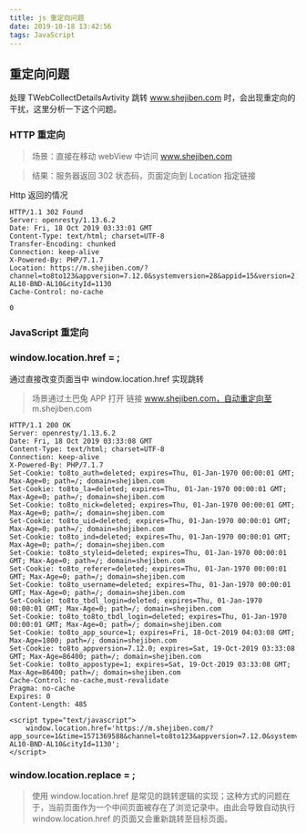 ```yaml
---
title: js 重定向问题
date: 2019-10-18 13:42:56
tags: JavaScript
---
```


## 重定向问题 

处理 TWebCollectDetailsAvtivity 跳转 www.shejiben.com 时，会出现重定向的干扰，这里分析一下这个问题。

<!--more-->
### HTTP 重定向

> 场景：直接在移动 webView 中访问 www.shejiben.com

> 结果：服务器返回 302 状态码，页面定向到 Location 指定链接

Http 返回的情况

```
HTTP/1.1 302 Found
Server: openresty/1.13.6.2
Date: Fri, 18 Oct 2019 03:33:01 GMT
Content-Type: text/html; charset=UTF-8
Transfer-Encoding: chunked
Connection: keep-alive
X-Powered-By: PHP/7.1.7
Location: https://m.shejiben.com/?channel=to8to123&appversion=7.12.0&systemversion=28&appid=15&version=2.5&appostype=1&appversioncode=17120&cityName=%E6%B7%B1%E5%9C%B3&first_id=97822deafdae9f38fdd5ed2ab0e135b8&isnew=0&cityid=1130&imei=866370030115364&t8t_device_id=866370030115364&pro_sourceid=104&pro_s_sourceid=101&apkPackageName=com.to8to.housekeeper&deviceModel=BND-AL10-BND-AL10&cityId=1130
Cache-Control: no-cache

0

```





### JavaScript 重定向

### window.location.href = ;

通过直接改变页面当中 window.location.href 实现跳转

> 场景通过土巴兔 APP 打开 链接 www.shejiben.com，自动重定向至 m.shejiben.com

```
HTTP/1.1 200 OK
Server: openresty/1.13.6.2
Date: Fri, 18 Oct 2019 03:33:08 GMT
Content-Type: text/html; charset=UTF-8
Connection: keep-alive
X-Powered-By: PHP/7.1.7
Set-Cookie: to8to_auth=deleted; expires=Thu, 01-Jan-1970 00:00:01 GMT; Max-Age=0; path=/; domain=shejiben.com
Set-Cookie: to8to_la=deleted; expires=Thu, 01-Jan-1970 00:00:01 GMT; Max-Age=0; path=/; domain=shejiben.com
Set-Cookie: to8to_nick=deleted; expires=Thu, 01-Jan-1970 00:00:01 GMT; Max-Age=0; path=/; domain=shejiben.com
Set-Cookie: to8to_uid=deleted; expires=Thu, 01-Jan-1970 00:00:01 GMT; Max-Age=0; path=/; domain=shejiben.com
Set-Cookie: to8to_ind=deleted; expires=Thu, 01-Jan-1970 00:00:01 GMT; Max-Age=0; path=/; domain=shejiben.com
Set-Cookie: to8to_styleid=deleted; expires=Thu, 01-Jan-1970 00:00:01 GMT; Max-Age=0; path=/; domain=shejiben.com
Set-Cookie: to8to_referer=deleted; expires=Thu, 01-Jan-1970 00:00:01 GMT; Max-Age=0; path=/; domain=shejiben.com
Set-Cookie: to8to_username=deleted; expires=Thu, 01-Jan-1970 00:00:01 GMT; Max-Age=0; path=/; domain=shejiben.com
Set-Cookie: to8to_tbdl_login=deleted; expires=Thu, 01-Jan-1970 00:00:01 GMT; Max-Age=0; path=/; domain=shejiben.com
Set-Cookie: to8to_to8to_tbdl_login=deleted; expires=Thu, 01-Jan-1970 00:00:01 GMT; Max-Age=0; path=/; domain=shejiben.com
Set-Cookie: to8to_app_source=1; expires=Fri, 18-Oct-2019 04:03:08 GMT; Max-Age=1800; path=/; domain=shejiben.com
Set-Cookie: to8to_appversion=7.12.0; expires=Sat, 19-Oct-2019 03:33:08 GMT; Max-Age=86400; path=/; domain=shejiben.com
Set-Cookie: to8to_appostype=1; expires=Sat, 19-Oct-2019 03:33:08 GMT; Max-Age=86400; path=/; domain=shejiben.com
Cache-Control: no-cache,must-revalidate
Pragma: no-cache
Expires: 0
Content-Length: 485

<script type="text/javascript">
    window.location.href='https://m.shejiben.com/?app_source=1&time=1571369588&channel=to8to123&appversion=7.12.0&systemversion=28&appid=15&version=2.5&appostype=1&appversioncode=17120&cityName=%E6%B7%B1%E5%9C%B3&first_id=97822deafdae9f38fdd5ed2ab0e135b8&isnew=0&cityid=1130&imei=866370030115364&t8t_device_id=866370030115364&pro_sourceid=104&pro_s_sourceid=101&apkPackageName=com.to8to.housekeeper&deviceModel=BND-AL10-BND-AL10&cityId=1130';
</script>

```


### window.location.replace = ;

> 使用 window.location.href 是常见的跳转逻辑的实现；这种方式的问题在于，当前页面作为一个中间页面被存在了浏览记录中。由此会导致自动执行 window.location.href 的页面又会重新跳转至目标页面。


